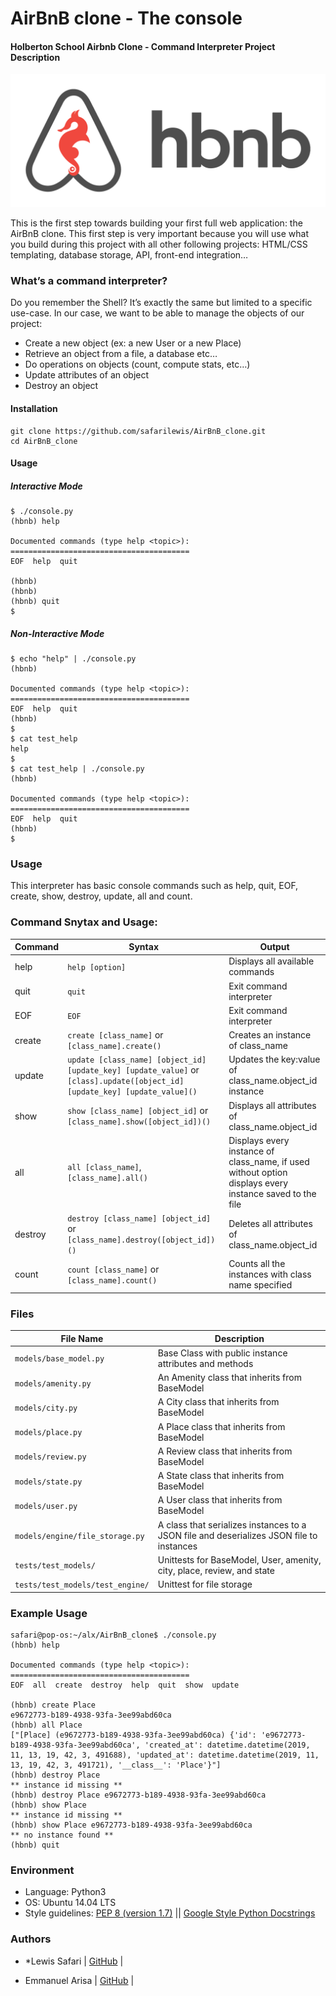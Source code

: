 # AirBnB clone - The console

#### Holberton School Airbnb Clone - Command Interpreter Project Description

![Holberton hbnb](holbi.png)

This is the first step towards building your first full web application: the AirBnB clone. This first step is very important because you will use what you build during this project with all other following projects: HTML/CSS templating, database storage, API, front-end integration…

### What’s a command interpreter?

Do you remember the Shell? It’s exactly the same but limited to a specific use-case. In our case, we want to be able to manage the objects of our project:

- Create a new object (ex: a new User or a new Place)
- Retrieve an object from a file, a database etc…
- Do operations on objects (count, compute stats, etc…)
- Update attributes of an object
- Destroy an object

#### Installation

```
git clone https://github.com/safarilewis/AirBnB_clone.git
cd AirBnB_clone
```

#### Usage

##### Interactive Mode

```
$ ./console.py
(hbnb) help

Documented commands (type help <topic>):
========================================
EOF  help  quit

(hbnb)
(hbnb)
(hbnb) quit
$
```

##### Non-Interactive Mode

```
$ echo "help" | ./console.py
(hbnb)

Documented commands (type help <topic>):
========================================
EOF  help  quit
(hbnb)
$
$ cat test_help
help
$
$ cat test_help | ./console.py
(hbnb)

Documented commands (type help <topic>):
========================================
EOF  help  quit
(hbnb)
$
```

### Usage

This interpreter has basic console commands such as help, quit, EOF, create, show, destroy, update, all and count.

### Command Snytax and Usage:

| Command | Syntax                                                                                                                      | Output                                                                                                  |
| ------- | --------------------------------------------------------------------------------------------------------------------------- | ------------------------------------------------------------------------------------------------------- |
| help    | `help [option]`                                                                                                             | Displays all available commands                                                                         |
| quit    | `quit`                                                                                                                      | Exit command interpreter                                                                                |
| EOF     | `EOF`                                                                                                                       | Exit command interpreter                                                                                |
| create  | `create [class_name]` or `[class_name].create()`                                                                            | Creates an instance of class_name                                                                       |
| update  | `update [class_name] [object_id] [update_key] [update_value]` or `[class].update([object_id] [update_key] [update_value]()` | Updates the key:value of class_name.object_id instance                                                  |
| show    | `show [class_name] [object_id]` or `[class_name].show([object_id])()`                                                       | Displays all attributes of class_name.object_id                                                         |
| all     | `all [class_name]`, `[class_name].all()`                                                                                    | Displays every instance of class_name, if used without option displays every instance saved to the file |
| destroy | `destroy [class_name] [object_id]` or `[class_name].destroy([object_id])()`                                                 | Deletes all attributes of class_name.object_id                                                          |
| count   | `count [class_name]` or `[class_name].count()`                                                                              | Counts all the instances with class name specified                                                      |

### Files

| File Name                        | Description                                                                              |
| -------------------------------- | ---------------------------------------------------------------------------------------- |
| `models/base_model.py`           | Base Class with public instance attributes and methods                                   |
| `models/amenity.py`              | An Amenity class that inherits from BaseModel                                            |
| `models/city.py`                 | A City class that inherits from BaseModel                                                |
| `models/place.py`                | A Place class that inherits from BaseModel                                               |
| `models/review.py`               | A Review class that inherits from BaseModel                                              |
| `models/state.py`                | A State class that inherits from BaseModel                                               |
| `models/user.py`                 | A User class that inherits from BaseModel                                                |
| `models/engine/file_storage.py`  | A class that serializes instances to a JSON file and deserializes JSON file to instances |
| `tests/test_models/`             | Unittests for BaseModel, User, amenity, city, place, review, and state                   |
| `tests/test_models/test_engine/` | Unittest for file storage                                                                |

### Example Usage

```python3
safari@pop-os:~/alx/AirBnB_clone$ ./console.py
(hbnb) help

Documented commands (type help <topic>):
========================================
EOF  all  create  destroy  help  quit  show  update

(hbnb) create Place
e9672773-b189-4938-93fa-3ee99abd60ca
(hbnb) all Place
["[Place] (e9672773-b189-4938-93fa-3ee99abd60ca) {'id': 'e9672773-b189-4938-93fa-3ee99abd60ca', 'created_at': datetime.datetime(2019, 11, 13, 19, 42, 3, 491688), 'updated_at': datetime.datetime(2019, 11, 13, 19, 42, 3, 491721), '__class__': 'Place'}"]
(hbnb) destroy Place
** instance id missing **
(hbnb) destroy Place e9672773-b189-4938-93fa-3ee99abd60ca
(hbnb) show Place
** instance id missing **
(hbnb) show Place e9672773-b189-4938-93fa-3ee99abd60ca
** no instance found **
(hbnb) quit

```


### Environment

- Language: Python3
- OS: Ubuntu 14.04 LTS
- Style guidelines: [PEP 8 (version 1.7)](https://www.python.org/dev/peps/pep-0008/) \|| [Google Style Python Docstrings](http://sphinxcontrib-napoleon.readthedocs.io/en/l\atest/example_google.html)

### Authors

- *Lewis Safari | [GitHub](https://github.com/safarilewis) |

- Emmanuel Arisa | [GitHub](https://github.com/arisa-n) |
